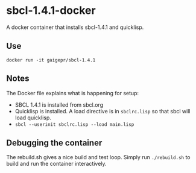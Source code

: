 # sbcl-1.4.1-docker
A docker container that installs sbcl-1.4.1 and quicklisp.

## Use
`docker run -it gaigepr/sbcl-1.4.1`

## Notes
The Docker file explains what is happening for setup:
* SBCL 1.4.1 is installed from sbcl.org
* Quicklisp is installed. A load directive is in `sbclrc.lisp` so that sbcl will load quicklisp.
* `sbcl --userinit sbclrc.lisp --load main.lisp`

## Debugging the container
The rebuild.sh gives a nice build and test loop. Simply run `./rebuild.sh` to build and run the container interactively.
